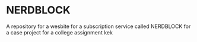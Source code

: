 # NERDBLOCK
A repository for a wesbite for a subscription service called NERDBLOCK for a case project for a college assignment
kek